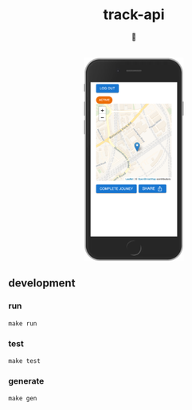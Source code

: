 <div align="center">
<h1 align="center">track-api</h1>
 <strong>
   🚶
 </strong>
</div>

<br />

<div align="center">
 <br />
 <img src="./screenshot.png" width="200">
</div>

## development

### run
```shell
make run
```

### test
```shell
make test
```

### generate
```shell
make gen
```